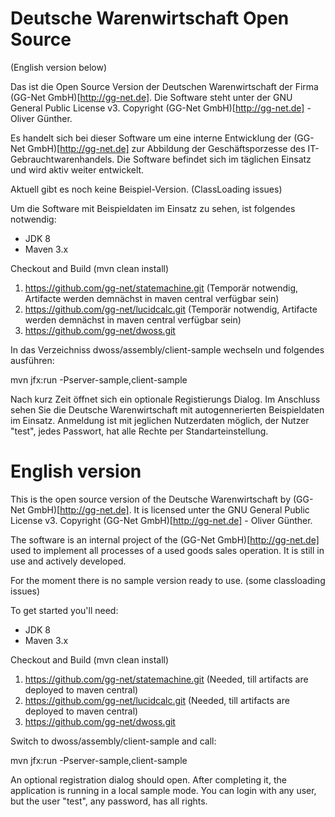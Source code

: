 Deutsche Warenwirtschaft Open Source
====================================
(English version below)

Das ist die Open Source Version der Deutschen Warenwirtschaft der Firma (GG-Net GmbH)[http://gg-net.de].
Die Software steht unter der GNU General Public License v3. Copyright (GG-Net GmbH)[http://gg-net.de] - Oliver Günther.

Es handelt sich bei dieser Software um eine interne Entwicklung der (GG-Net GmbH)[http://gg-net.de] zur Abbildung der
Geschäftsporzesse des IT-Gebrauchtwarenhandels. Die Software befindet sich im täglichen Einsatz
und wird aktiv weiter entwickelt.

Aktuell gibt es noch keine Beispiel-Version. (ClassLoading issues)

Um die Software mit Beispieldaten im Einsatz zu sehen, ist folgendes notwendig:

- JDK 8
- Maven 3.x

Checkout and Build (mvn clean install)
1. https://github.com/gg-net/statemachine.git (Temporär notwendig, Artifacte werden demnächst in maven central verfügbar sein)
2. https://github.com/gg-net/lucidcalc.git (Temporär notwendig, Artifacte werden demnächst in maven central verfügbar sein)
3. https://github.com/gg-net/dwoss.git

In das Verzeichniss dwoss/assembly/client-sample wechseln und folgendes ausführen:

mvn jfx:run -Pserver-sample,client-sample

Nach kurz Zeit öffnet sich ein optionale Registierungs Dialog. Im Anschluss sehen Sie die Deutsche Warenwirtschaft mit
autogennerierten Beispieldaten im Einsatz.
Anmeldung ist mit jeglichen Nutzerdaten möglich, der Nutzer "test", jedes Passwort, hat alle Rechte per Standarteinstellung.

English version
===============

This is the open source version of the Deutsche Warenwirtschaft by (GG-Net GmbH)[http://gg-net.de].
It is licensed unter the GNU General Public License v3. Copyright (GG-Net GmbH)[http://gg-net.de] - Oliver Günther.

The software is an internal project of the (GG-Net GmbH)[http://gg-net.de] used to implement all processes of a used goods
sales operation. It is still in use and actively developed.

For the moment there is no sample version ready to use. (some classloading issues)

To get started you'll need:

- JDK 8
- Maven 3.x

Checkout and Build (mvn clean install)
1. https://github.com/gg-net/statemachine.git (Needed, till artifacts are deployed to maven central)
2. https://github.com/gg-net/lucidcalc.git (Needed, till artifacts are deployed to maven central)
3. https://github.com/gg-net/dwoss.git

Switch to dwoss/assembly/client-sample and call:

mvn jfx:run -Pserver-sample,client-sample

An optional registration dialog should open. After completing it, the application is running in a local sample mode.
You can login with any user, but the user "test", any password, has all rights.